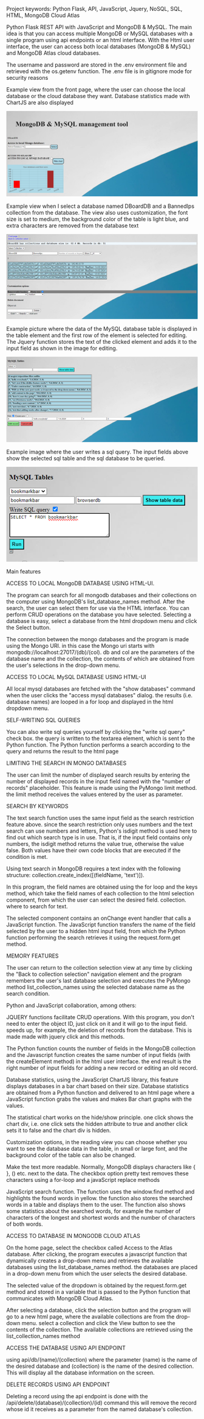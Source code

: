 Project keywords: Python Flask, API, JavaScript, Jquery, NoSQL, SQL, HTML, MongoDB Cloud Atlas

Python Flask REST API with JavaScript and MongoDB & MySQL.
The main idea is that you can access multiple MongoDB or MySQL databases with a single program using api endpoints or an html interface. With the Html user interface, the user can access both local databases (MongoDB & MySQL) and MongoDB Atlas cloud databases.

The username and password are stored in the .env environment file and retrieved with the os.getenv function.
The .env file is in gitignore mode for security reasons

Example view from the front page, where the user can choose the local database or the cloud database they want. Database statistics made with ChartJS are also displayed

![alt text](static/images/flaskFront.png)

Example view when I select a database named DBoardDB and a BannedIps collection from the database. 
The view also uses customization, the font size is set to medium, the background color of the table is light blue, and extra characters are removed from the database text

![alt text](static/images/flaskMongo.png)

Example picture where the data of the MySQL database table is displayed in the table element and the first row of the element is selected for editing. The Jquery function stores the text of the clicked element and adds it to the input field as shown in the image for editing.

![alt text](static/images/flaskSQL.png)

Example image where the user writes a sql query. The input fields above show the selected sql table and the sql database to be queried.

![alt text](static/images/sqlQuery.png)


Main features

ACCESS TO LOCAL MongoDB DATABASE USING HTML-UI.

The program can search for all mongodb databases and their collections on the computer using MongoDB's list_database_names method. After the search, the user can select them for use via the HTML interface.
You can perform CRUD operations on the database you have selected. Selecting a database is easy, select a database from the html dropdown menu and click the Select button.

The connection between the mongo databases and the program is made using the Mongo URI. in this case the Mongo uri starts with mongodb://localhost:27017/(db)/(col).
db and col are the parameters of the database name and the collection, the contents of which are obtained from the user's selections in the drop-down menu.

ACCESS TO LOCAL MySQL DATABASE USING HTML-UI

All local mysql databases are fetched with the "show databases" command when the user clicks the "access mysql databases" dialog. the results (i.e. database names) are looped in a for loop and displayed in the html dropdown menu.

SELF-WRITING SQL QUERIES

You can also write sql queries yourself by clicking the "write sql query" check box.
the query is written to the textarea element, which is sent to the Python function. The Python function performs a search according to the query and returns the result to the html page

LIMITING THE SEARCH IN MONGO DATABASES

The user can limit the number of displayed search results by entering the number of displayed records in the input field named with the "number of records" placeholder.
This feature is made using the PyMongo limit method. the limit method receives the values ​​entered by the user as parameter.

SEARCH BY KEYWORDS

The text search function uses the same input field as the search restriction feature above.
since the search restriction only uses numbers and the text search can use numbers and letters, Python's isdigit method is used here to find out which search type is in use. 
That is, if the input field contains only numbers, the isdigit method returns the value true, otherwise the value false. Both values ​​have their own code blocks that are executed if the condition is met.

Using text search in MongoDB requires a text index with the following structure: 
collection.create_index([(fieldName, 'text')]).

In this program, the field names are obtained using the for loop and the keys method, which take the field names of each collection to the html selection component, from which the user can select the desired field. collection. where to search for text.

The selected component contains an onChange event handler that calls a JavaScript function. The JavaScript function transfers the name of the field selected by the user to a hidden html input field, from which the Python function performing the search retrieves it using the request.form.get method.


MEMORY FEATURES

The user can return to the collection selection view at any time by clicking the "Back to collection selection" navigation element and the program remembers the user's last database selection and executes the PyMongo method list_collection_names using the selected database name as the search condition.

Python and JavaScript collaboration, among others:

JQUERY functions facilitate CRUD operations. With this program, you don't need to enter the object ID, just click on it and it will go to the input field. speeds up, for example, the deletion of records from the database. This is made made with jquery click and this methods.

The Python function counts the number of fields in the MongoDB collection and the Javascript function creates the same number of input fields (with the createElement method) in the html user interface. the end result is the right number of input fields for adding a new record or editing an old record.

Database statistics, using the JavaScript ChartJS library, this feature displays databases in a bar chart based on their size. Database statistics are obtained from a Python function and delivered to an html page where a JavaScript function grabs the values ​​and makes Bar chart graphs with the values.

The statistical chart works on the hide/show principle. one click shows the chart div, i.e. one click sets the hidden attribute to true and another click sets it to false and the chart div is hidden.

Customization options, in the reading view you can choose whether you want to see the database data in the table, in small or large font, and the background color of the table can also be changed.

Make the text more readable. Normally, MongoDB displays characters like { }, () etc. next to the data.
The checkbox option pretty text removes these characters using a for-loop and a javaScript replace methods

JavaScript search function. The function uses the window.find method and highlights the found words in yellow. the function also stores the searched words in a table and displays them to the user.
The function also shows some statistics about the searched words, for example the number of characters of the longest and shortest words and the number of characters of both words.

ACCESS TO DATABASE IN MONGODB CLOUD ATLAS

On the home page, select the checkbox called Access to the Atlas database. 
After clicking, the program executes a javascript function that dynamically creates a drop-down menu and retrieves the available databases using the list_database_names method.
the databases are placed in a drop-down menu from which the user selects the desired database.

The selected value of the dropdown is obtained by the request.form.get method and stored in a variable that is passed to the Python function that communicates with MongoDB Cloud Atlas.

After selecting a database, click the selection button and the program will go to a new html page, where the available collections are from the drop-down menu. select a collection and click the View button to see the contents of the collection.
The available collections are retrieved using the list_collection_names method



ACCESS THE DATABASE USING API ENDPOINT

using api/db/(name)/(collection) where the parameter (name) is the name of the desired database and (collection) is the name of the desired collection. This will display all the database information on the screen.

DELETE RECORDS USING API ENDPOINT

Deleting a record using the api endpoint is done with the /api/delete/(database)/(collection)/(id) command
this will remove the record whose id it receives as a parameter from the named database's collection.



